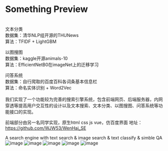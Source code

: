 # Something Preview

<br>
文本分类<br>
数据集：清华NLP组开源的THUNews <br>
算法：TFIDF + LightGBM<br>

以图搜图<br>
数据集：kaggle开源animals-10<br>
算法：EfficientNetB0在imageNet上的迁移学习<br>

问答系统<br>
数据集：自行爬取的百度百科各词条基本信息栏<br>
算法：命名实体识别 + Word2Vec
<br>
<br>
我们实现了一个功能较为完善的搜索引擎系统，包含前端网页、后端服务器，内网穿透等提高用户交互性的设计以及文本搜索、文本分类、以图搜图、问答系统等功能接口的实现。


前端部分由另一名同学实现，原生html css js vue，仿百度界面
地址：https://github.com/WJW53/WenHai_SE

A search engine with text search &amp; image search &amp; text classify &amp; simble QA
![image](https://user-images.githubusercontent.com/46164563/198067926-163e89b0-3e80-4238-8ad2-13e7ed843edf.png)
![image](https://user-images.githubusercontent.com/46164563/198067990-f08252c4-423e-4663-9c95-576f94940361.png)
![image](https://user-images.githubusercontent.com/46164563/198068007-7cc44103-fce4-4872-93a8-b63f18633ca7.png)
![image](https://user-images.githubusercontent.com/46164563/198068024-ee7b30c8-7034-4e78-a38c-84dc8693658c.png)
![image](https://user-images.githubusercontent.com/46164563/198068046-b3b2d2ad-4439-421e-9bfc-3efe66fcaad6.png)

